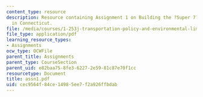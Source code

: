 ```yaml
---
content_type: resource
description: Resource containing Assignment 1 on Building the ?Super 7? Expressway
  in Connecticut.
file: /media/courses/1-253j-transportation-policy-and-environmental-limits-spring-2004/cec9564f84ce14985ee7f2a926ffbdab_assn1.pdf
file_type: application/pdf
learning_resource_types:
- Assignments
ocw_type: OCWFile
parent_title: Assignments
parent_type: CourseSection
parent_uid: e82baa75-8fe3-6227-2e59-81c87e70f1cc
resourcetype: Document
title: assn1.pdf
uid: cec9564f-84ce-1498-5ee7-f2a926ffbdab
---
```

